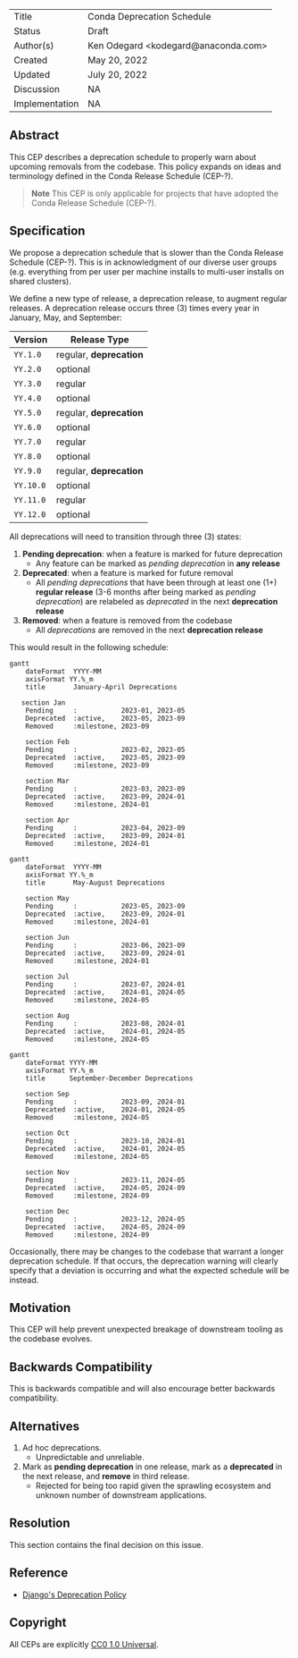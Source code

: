 <table>
<tr><td> Title </td><td> Conda Deprecation Schedule </td>
<tr><td> Status </td><td> Draft </td></tr>
<tr><td> Author(s) </td><td> Ken Odegard &lt;kodegard@anaconda.com&gt; </td></tr>
<tr><td> Created </td><td> May 20, 2022 </td></tr>
<tr><td> Updated </td><td> July 20, 2022 </td></tr>
<tr><td> Discussion </td><td> NA </td></tr>
<tr><td> Implementation </td><td> NA </td></tr>
</table>

## Abstract

This CEP describes a deprecation schedule to properly warn about upcoming removals from the codebase. This policy expands on ideas and terminology defined in the Conda Release Schedule (CEP-?).

> **Note**
> This CEP is only applicable for projects that have adopted the Conda Release Schedule (CEP-?).

## Specification

We propose a deprecation schedule that is slower than the Conda Release Schedule (CEP-?). This is in acknowledgment of our diverse user groups (e.g. everything from per user per machine installs to multi-user installs on shared clusters).

We define a new type of release, a deprecation release, to augment regular releases. A deprecation release occurs three (3) times every year in January, May, and September:

| Version | Release Type |
|---|---|
| `YY.1.0` | regular, **deprecation** |
| `YY.2.0` | optional |
| `YY.3.0` | regular |
| `YY.4.0` | optional |
| `YY.5.0` | regular, **deprecation** |
| `YY.6.0` | optional |
| `YY.7.0` | regular |
| `YY.8.0` | optional |
| `YY.9.0` | regular, **deprecation** |
| `YY.10.0` | optional |
| `YY.11.0` | regular |
| `YY.12.0` | optional |

All deprecations will need to transition through three (3) states:

1. **Pending deprecation**: when a feature is marked for future deprecation
    - Any feature can be marked as *pending deprecation* in **any release**
2. **Deprecated**: when a feature is marked for future removal
    - All *pending deprecations* that have been through at least one (1+) **regular release** (3-6 months after being marked as *pending deprecation*) are relabeled as *deprecated* in the next **deprecation release**
3. **Removed**: when a feature is removed from the codebase
    - All *deprecations* are removed in the next **deprecation release**

This would result in the following schedule:

```mermaid
gantt
    dateFormat  YYYY-MM
    axisFormat YY.%_m
    title       January-April Deprecations

   section Jan
    Pending     :           2023-01, 2023-05
    Deprecated  :active,    2023-05, 2023-09
    Removed     :milestone, 2023-09

    section Feb
    Pending     :           2023-02, 2023-05
    Deprecated  :active,    2023-05, 2023-09
    Removed     :milestone, 2023-09

    section Mar
    Pending     :           2023-03, 2023-09
    Deprecated  :active,    2023-09, 2024-01
    Removed     :milestone, 2024-01

    section Apr
    Pending     :           2023-04, 2023-09
    Deprecated  :active,    2023-09, 2024-01
    Removed     :milestone, 2024-01
```

```mermaid
gantt
    dateFormat  YYYY-MM
    axisFormat YY.%_m
    title       May-August Deprecations

    section May
    Pending     :           2023-05, 2023-09
    Deprecated  :active,    2023-09, 2024-01
    Removed     :milestone, 2024-01

    section Jun
    Pending     :           2023-06, 2023-09
    Deprecated  :active,    2023-09, 2024-01
    Removed     :milestone, 2024-01

    section Jul
    Pending     :           2023-07, 2024-01
    Deprecated  :active,    2024-01, 2024-05
    Removed     :milestone, 2024-05

    section Aug
    Pending     :           2023-08, 2024-01
    Deprecated  :active,    2024-01, 2024-05
    Removed     :milestone, 2024-05
```

```mermaid
gantt
    dateFormat YYYY-MM
    axisFormat YY.%_m
    title      September-December Deprecations

    section Sep
    Pending     :           2023-09, 2024-01
    Deprecated  :active,    2024-01, 2024-05
    Removed     :milestone, 2024-05

    section Oct
    Pending     :           2023-10, 2024-01
    Deprecated  :active,    2024-01, 2024-05
    Removed     :milestone, 2024-05

    section Nov
    Pending     :           2023-11, 2024-05
    Deprecated  :active,    2024-05, 2024-09
    Removed     :milestone, 2024-09

    section Dec
    Pending     :           2023-12, 2024-05
    Deprecated  :active,    2024-05, 2024-09
    Removed     :milestone, 2024-09
```

Occasionally, there may be changes to the codebase that warrant a longer deprecation schedule. If that occurs, the deprecation warning will clearly specify that a deviation is occurring and what the expected schedule will be instead.

## Motivation

This CEP will help prevent unexpected breakage of downstream tooling as the codebase evolves.

## Backwards Compatibility

This is backwards compatible and will also encourage better backwards compatibility.

## Alternatives

1. Ad hoc deprecations.
   - Unpredictable and unreliable.
2. Mark as **pending deprecation** in one release, mark as a **deprecated** in the next release, and **remove** in third release.
   - Rejected for being too rapid given the sprawling ecosystem and unknown number of downstream applications.

## Resolution

This section contains the final decision on this issue.

## Reference

- [Django's Deprecation Policy](https://docs.djangoproject.com/en/dev/internals/release-process/#deprecation-policy)

## Copyright

All CEPs are explicitly [CC0 1.0 Universal](https://creativecommons.org/publicdomain/zero/1.0/).
